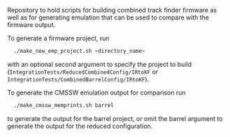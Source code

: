 Repository to hold scripts for building combined track finder firmware as well as for generating emulation that can be used to compare with the firmware output.

To generate a firmware project, run

~~~~bash
  ./make_new_emp_project.sh <directory_name>
~~~~

with an optional second argument to specify the project to build (`IntegrationTests/ReducedCombinedConfig/IRtoKF` or `IntegrationTests/CombinedBarrelConfig/IRtoKF`).

To generate the CMSSW emulation output for comparison run

~~~~bash
  ./make_cmssw_memprints.sh barrel
~~~~

to generate the output for the barrel project, or omit the barrel argument to generate the output for the reduced configuration.
